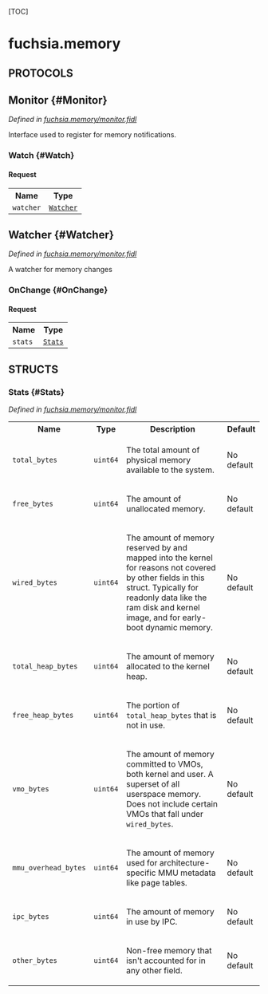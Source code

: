[TOC]

# fuchsia.memory


## **PROTOCOLS**

## Monitor {#Monitor}
*Defined in [fuchsia.memory/monitor.fidl](https://fuchsia.googlesource.com/fuchsia/+/master/sdk/fidl/fuchsia.memory/monitor.fidl#8)*

<p>Interface used to register for memory notifications.</p>

### Watch {#Watch}


#### Request
<table>
    <tr><th>Name</th><th>Type</th></tr>
    <tr>
            <td><code>watcher</code></td>
            <td>
                <code><a class='link' href='#Watcher'>Watcher</a></code>
            </td>
        </tr></table>



## Watcher {#Watcher}
*Defined in [fuchsia.memory/monitor.fidl](https://fuchsia.googlesource.com/fuchsia/+/master/sdk/fidl/fuchsia.memory/monitor.fidl#47)*

<p>A watcher for memory changes</p>

### OnChange {#OnChange}


#### Request
<table>
    <tr><th>Name</th><th>Type</th></tr>
    <tr>
            <td><code>stats</code></td>
            <td>
                <code><a class='link' href='#Stats'>Stats</a></code>
            </td>
        </tr></table>





## **STRUCTS**

### Stats {#Stats}
*Defined in [fuchsia.memory/monitor.fidl](https://fuchsia.googlesource.com/fuchsia/+/master/sdk/fidl/fuchsia.memory/monitor.fidl#12)*





<table>
    <tr><th>Name</th><th>Type</th><th>Description</th><th>Default</th></tr><tr>
            <td><code>total_bytes</code></td>
            <td>
                <code>uint64</code>
            </td>
            <td><p>The total amount of physical memory available to the system.</p>
</td>
            <td>No default</td>
        </tr><tr>
            <td><code>free_bytes</code></td>
            <td>
                <code>uint64</code>
            </td>
            <td><p>The amount of unallocated memory.</p>
</td>
            <td>No default</td>
        </tr><tr>
            <td><code>wired_bytes</code></td>
            <td>
                <code>uint64</code>
            </td>
            <td><p>The amount of memory reserved by and mapped into the kernel for reasons
not covered by other fields in this struct. Typically for readonly data
like the ram disk and kernel image, and for early-boot dynamic memory.</p>
</td>
            <td>No default</td>
        </tr><tr>
            <td><code>total_heap_bytes</code></td>
            <td>
                <code>uint64</code>
            </td>
            <td><p>The amount of memory allocated to the kernel heap.</p>
</td>
            <td>No default</td>
        </tr><tr>
            <td><code>free_heap_bytes</code></td>
            <td>
                <code>uint64</code>
            </td>
            <td><p>The portion of <code>total_heap_bytes</code> that is not in use.</p>
</td>
            <td>No default</td>
        </tr><tr>
            <td><code>vmo_bytes</code></td>
            <td>
                <code>uint64</code>
            </td>
            <td><p>The amount of memory committed to VMOs, both kernel and user.
A superset of all userspace memory.
Does not include certain VMOs that fall under <code>wired_bytes</code>.</p>
</td>
            <td>No default</td>
        </tr><tr>
            <td><code>mmu_overhead_bytes</code></td>
            <td>
                <code>uint64</code>
            </td>
            <td><p>The amount of memory used for architecture-specific MMU metadata
like page tables.</p>
</td>
            <td>No default</td>
        </tr><tr>
            <td><code>ipc_bytes</code></td>
            <td>
                <code>uint64</code>
            </td>
            <td><p>The amount of memory in use by IPC.</p>
</td>
            <td>No default</td>
        </tr><tr>
            <td><code>other_bytes</code></td>
            <td>
                <code>uint64</code>
            </td>
            <td><p>Non-free memory that isn't accounted for in any other field.</p>
</td>
            <td>No default</td>
        </tr>
</table>













